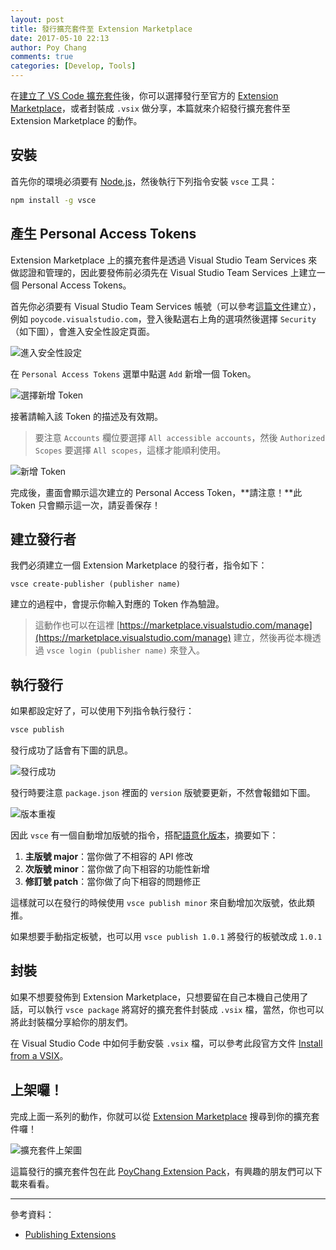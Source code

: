 ```yaml
---
layout: post
title: 發行擴充套件至 Extension Marketplace
date: 2017-05-10 22:13
author: Poy Chang
comments: true
categories: [Develop, Tools]
---
```

在[建立了 VS Code 擴充套件](../build-vscode-extension/)後，你可以選擇發行至官方的 [Extension Marketplace](https://marketplace.visualstudio.com)，或者封裝成 `.vsix` 做分享，本篇就來介紹發行擴充套件至 Extension Marketplace 的動作。

## 安裝

首先你的環境必須要有 [Node.js](https://nodejs.org/en/)，然後執行下列指令安裝 `vsce` 工具：

```bash
npm install -g vsce
```

## 產生 Personal Access Tokens

Extension Marketplace 上的擴充套件是透過 Visual Studio Team Services 來做認證和管理的，因此要發佈前必須先在 Visual Studio Team Services 上建立一個 Personal Access Tokens。

首先你必須要有 Visual Studio Team Services 帳號（可以參考[這篇文件](https://www.visualstudio.com/zh-tw/docs/setup-admin/team-services/sign-up-for-visual-studio-team-services)建立），例如 `poycode.visualstudio.com`，登入後點選右上角的選項然後選擇 `Security`（如下圖），會進入安全性設定頁面。

![進入安全性設定](http://i.imgur.com/gc7SAvx.png)

在 `Personal Access Tokens` 選單中點選 `Add` 新增一個 Token。

![選擇新增 Token](http://i.imgur.com/ymh6XZ4.png)

接著請輸入該 Token 的描述及有效期。

>要注意 `Accounts` 欄位要選擇 `All accessible accounts`，然後 `Authorized Scopes` 要選擇 `All scopes`，這樣才能順利使用。

![新增 Token](http://i.imgur.com/gmDKr6d.png)

完成後，畫面會顯示這次建立的 Personal Access Token，**請注意！**此 Token 只會顯示這一次，請妥善保存！

## 建立發行者

我們必須建立一個 Extension Marketplace 的發行者，指令如下：

```
vsce create-publisher (publisher name)
```

建立的過程中，會提示你輸入對應的 Token 作為驗證。

>這動作也可以在這裡 [https://marketplace.visualstudio.com/manage](https://marketplace.visualstudio.com/manage) 建立，然後再從本機透過 `vsce login (publisher name)` 來登入。

## 執行發行

如果都設定好了，可以使用下列指令執行發行：

```bash
vsce publish
```

發行成功了話會有下圖的訊息。

![發行成功](http://i.imgur.com/BgQfveD.png)

發行時要注意 `package.json` 裡面的 `version` 版號要更新，不然會報錯如下圖。

![版本重複](http://i.imgur.com/Bdxnnzm.png)

因此 `vsce` 有一個自動增加版號的指令，搭配[語意化版本](http://semver.org/lang/zh-TW/)，摘要如下：

1. **主版號 major**：當你做了不相容的 API 修改
2. **次版號 minor**：當你做了向下相容的功能性新增
3. **修訂號 patch**：當你做了向下相容的問題修正

這樣就可以在發行的時候使用 `vsce publish minor` 來自動增加次版號，依此類推。

如果想要手動指定板號，也可以用 `vsce publish 1.0.1` 將發行的板號改成 `1.0.1` 

## 封裝

如果不想要發佈到 Extension Marketplace，只想要留在自己本機自己使用了話，可以執行 `vsce package` 將寫好的擴充套件封裝成 `.vsix` 檔，當然，你也可以將此封裝檔分享給你的朋友們。

在 Visual Studio Code 中如何手動安裝 `.vsix` 檔，可以參考此段官方文件 [Install from a VSIX](https://code.visualstudio.com/docs/editor/extension-gallery#_install-from-a-vsix)。

## 上架囉！

完成上面一系列的動作，你就可以從 [Extension Marketplace](https://marketplace.visualstudio.com) 搜尋到你的擴充套件囉！

![擴充套件上架圖](http://i.imgur.com/cV14NIN.png)

這篇發行的擴充套件包在此 [PoyChang Extension Pack](https://marketplace.visualstudio.com/items?itemName=PoyChang.poychang-extension-pack)，有興趣的朋友們可以下載來看看。

----------

參考資料：

* [Publishing Extensions](https://code.visualstudio.com/docs/extensions/publish-extension)
